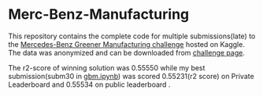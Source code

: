 # Merc-Benz-Manufacturing
This repository contains the complete code for multiple submissions(late) to the [Mercedes-Benz Greener Manufacturing challenge](https://www.kaggle.com/c/mercedes-benz-greener-manufacturing) hosted on Kaggle. The data was anonymized and can be downloaded from [challenge page](https://www.kaggle.com/c/mercedes-benz-greener-manufacturing/data). 

The r2-score of winning solution was 0.55550 while my best submission(subm30 in [gbm.ipynb](https://github.com/skakshay/Merc-Benz-Manufacturing/blob/master/gbm.ipynb)) was scored 0.55231(r2 score) on Private Leaderboard and 0.55534 on public leaderboard . 
